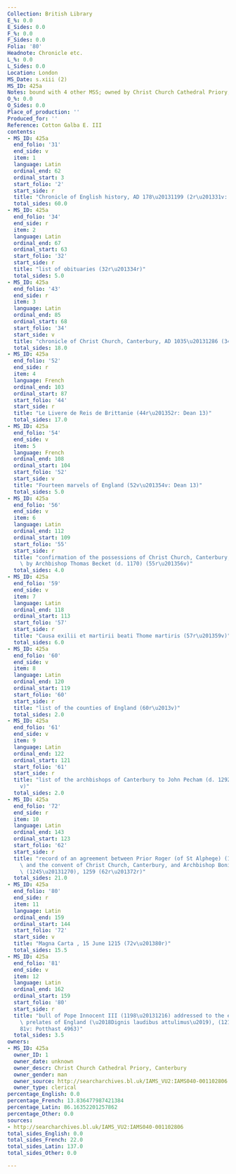```yaml
---
Collection: British Library
E_%: 0.0
E_Sides: 0.0
F_%: 0.0
F_Sides: 0.0
Folia: '80'
Headnote: Chronicle etc.
L_%: 0.0
L_Sides: 0.0
Location: London
MS_Date: s.xiii (2)
MS_ID: 425a
Notes: bound with 4 other MSS; owned by Christ Church Cathedral Priory, Canterbury
O_%: 0.0
O_Sides: 0.0
Place_of_production: ''
Produced_for: ''
Reference: Cotton Galba E. III
contents:
- MS_ID: 425a
  end_folio: '31'
  end_side: v
  item: 1
  language: Latin
  ordinal_end: 62
  ordinal_start: 3
  start_folio: '2'
  start_side: r
  title: "Chronicle of English history, AD 178\u20131199 (2r\u201331v: imperfect)"
  total_sides: 60.0
- MS_ID: 425a
  end_folio: '34'
  end_side: r
  item: 2
  language: Latin
  ordinal_end: 67
  ordinal_start: 63
  start_folio: '32'
  start_side: r
  title: "list of obituaries (32r\u201334r)"
  total_sides: 5.0
- MS_ID: 425a
  end_folio: '43'
  end_side: r
  item: 3
  language: Latin
  ordinal_end: 85
  ordinal_start: 68
  start_folio: '34'
  start_side: v
  title: "chronicle of Christ Church, Canterbury, AD 1035\u20131286 (34v\u201343r)"
  total_sides: 18.0
- MS_ID: 425a
  end_folio: '52'
  end_side: r
  item: 4
  language: French
  ordinal_end: 103
  ordinal_start: 87
  start_folio: '44'
  start_side: r
  title: "Le Livere de Reis de Brittanie (44r\u201352r: Dean 13)"
  total_sides: 17.0
- MS_ID: 425a
  end_folio: '54'
  end_side: v
  item: 5
  language: French
  ordinal_end: 108
  ordinal_start: 104
  start_folio: '52'
  start_side: v
  title: "Fourteen marvels of England (52v\u201354v: Dean 13)"
  total_sides: 5.0
- MS_ID: 425a
  end_folio: '56'
  end_side: v
  item: 6
  language: Latin
  ordinal_end: 112
  ordinal_start: 109
  start_folio: '55'
  start_side: r
  title: "confirmation of the possessions of Christ Church, Canterbury, allegedly\
    \ by Archbishop Thomas Becket (d. 1170) (55r\u201356v)"
  total_sides: 4.0
- MS_ID: 425a
  end_folio: '59'
  end_side: v
  item: 7
  language: Latin
  ordinal_end: 118
  ordinal_start: 113
  start_folio: '57'
  start_side: r
  title: "Causa exilii et martirii beati Thome martiris (57r\u201359v)"
  total_sides: 6.0
- MS_ID: 425a
  end_folio: '60'
  end_side: v
  item: 8
  language: Latin
  ordinal_end: 120
  ordinal_start: 119
  start_folio: '60'
  start_side: r
  title: "list of the counties of England (60r\u2013v)"
  total_sides: 2.0
- MS_ID: 425a
  end_folio: '61'
  end_side: v
  item: 9
  language: Latin
  ordinal_end: 122
  ordinal_start: 121
  start_folio: '61'
  start_side: r
  title: "list of the archbishops of Canterbury to John Pecham (d. 1292) (61r\u2013\
    v)"
  total_sides: 2.0
- MS_ID: 425a
  end_folio: '72'
  end_side: r
  item: 10
  language: Latin
  ordinal_end: 143
  ordinal_start: 123
  start_folio: '62'
  start_side: r
  title: "record of an agreement between Prior Roger (of St Alphege) (1258\u20131263)\
    \ and the convent of Christ Church, Canterbury, and Archbishop Boniface of Canterbury\
    \ (1245\u20131270), 1259 (62r\u201372r)"
  total_sides: 21.0
- MS_ID: 425a
  end_folio: '80'
  end_side: r
  item: 11
  language: Latin
  ordinal_end: 159
  ordinal_start: 144
  start_folio: '72'
  start_side: v
  title: "Magna Carta , 15 June 1215 (72v\u201380r)"
  total_sides: 15.5
- MS_ID: 425a
  end_folio: '81'
  end_side: v
  item: 12
  language: Latin
  ordinal_end: 162
  ordinal_start: 159
  start_folio: '80'
  start_side: r
  title: "bull of Pope Innocent III (1198\u20131216) addressed to the ecclesiastical\
    \ prelates of England (\u2018Dignis laudibus attulimus\u2019), (1215) (80r\u2013\
    81v: Potthast 4963)"
  total_sides: 3.5
owners:
- MS_ID: 425a
  owner_ID: 1
  owner_date: unknown
  owner_descr: Christ Church Cathedral Priory, Canterbury
  owner_gender: man
  owner_source: http://searcharchives.bl.uk/IAMS_VU2:IAMS040-001102806
  owner_type: clerical
percentage_English: 0.0
percentage_French: 13.836477987421384
percentage_Latin: 86.16352201257862
percentage_Other: 0.0
sources:
- http://searcharchives.bl.uk/IAMS_VU2:IAMS040-001102806
total_sides_English: 0.0
total_sides_French: 22.0
total_sides_Latin: 137.0
total_sides_Other: 0.0

---
```

